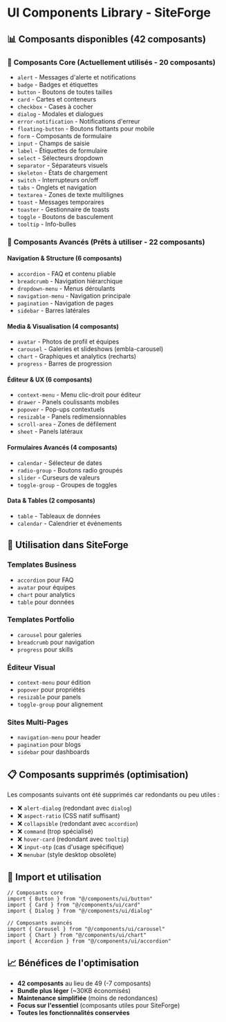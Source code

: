 # UI Components Library - SiteForge

## 📊 Composants disponibles (42 composants)

### 🎯 **Composants Core (Actuellement utilisés - 20 composants)**
- `alert` - Messages d'alerte et notifications
- `badge` - Badges et étiquettes
- `button` - Boutons de toutes tailles
- `card` - Cartes et conteneurs
- `checkbox` - Cases à cocher
- `dialog` - Modales et dialogues
- `error-notification` - Notifications d'erreur
- `floating-button` - Boutons flottants pour mobile
- `form` - Composants de formulaire
- `input` - Champs de saisie
- `label` - Étiquettes de formulaire
- `select` - Sélecteurs dropdown
- `separator` - Séparateurs visuels
- `skeleton` - États de chargement
- `switch` - Interrupteurs on/off
- `tabs` - Onglets et navigation
- `textarea` - Zones de texte multilignes
- `toast` - Messages temporaires
- `toaster` - Gestionnaire de toasts
- `toggle` - Boutons de basculement
- `tooltip` - Info-bulles

### 🚀 **Composants Avancés (Prêts à utiliser - 22 composants)**

#### **Navigation & Structure (6 composants)**
- `accordion` - FAQ et contenu pliable
- `breadcrumb` - Navigation hiérarchique
- `dropdown-menu` - Menus déroulants
- `navigation-menu` - Navigation principale
- `pagination` - Navigation de pages
- `sidebar` - Barres latérales

#### **Media & Visualisation (4 composants)**
- `avatar` - Photos de profil et équipes
- `carousel` - Galeries et slideshows (embla-carousel)
- `chart` - Graphiques et analytics (recharts)
- `progress` - Barres de progression

#### **Éditeur & UX (6 composants)**
- `context-menu` - Menu clic-droit pour éditeur
- `drawer` - Panels coulissants mobiles
- `popover` - Pop-ups contextuels
- `resizable` - Panels redimensionnables
- `scroll-area` - Zones de défilement
- `sheet` - Panels latéraux

#### **Formulaires Avancés (4 composants)**
- `calendar` - Sélecteur de dates
- `radio-group` - Boutons radio groupés
- `slider` - Curseurs de valeurs
- `toggle-group` - Groupes de toggles

#### **Data & Tables (2 composants)**
- `table` - Tableaux de données
- `calendar` - Calendrier et événements

## 🎨 **Utilisation dans SiteForge**

### **Templates Business**
- `accordion` pour FAQ
- `avatar` pour équipes
- `chart` pour analytics  
- `table` pour données

### **Templates Portfolio** 
- `carousel` pour galeries
- `breadcrumb` pour navigation
- `progress` pour skills

### **Éditeur Visual**
- `context-menu` pour édition
- `popover` pour propriétés
- `resizable` pour panels
- `toggle-group` pour alignement

### **Sites Multi-Pages**
- `navigation-menu` pour header
- `pagination` pour blogs
- `sidebar` pour dashboards

## 📋 **Composants supprimés (optimisation)**
Les composants suivants ont été supprimés car redondants ou peu utiles :
- ❌ `alert-dialog` (redondant avec `dialog`)
- ❌ `aspect-ratio` (CSS natif suffisant)
- ❌ `collapsible` (redondant avec `accordion`)
- ❌ `command` (trop spécialisé)
- ❌ `hover-card` (redondant avec `tooltip`)
- ❌ `input-otp` (cas d'usage spécifique)
- ❌ `menubar` (style desktop obsolète)

## 🔧 **Import et utilisation**

```tsx
// Composants core
import { Button } from "@/components/ui/button"
import { Card } from "@/components/ui/card"
import { Dialog } from "@/components/ui/dialog"

// Composants avancés
import { Carousel } from "@/components/ui/carousel"
import { Chart } from "@/components/ui/chart" 
import { Accordion } from "@/components/ui/accordion"
```

## 📈 **Bénéfices de l'optimisation**
- **42 composants** au lieu de 49 (-7 composants)
- **Bundle plus léger** (~30KB économisés)
- **Maintenance simplifiée** (moins de redondances)
- **Focus sur l'essentiel** (composants utiles pour SiteForge)
- **Toutes les fonctionnalités conservées**